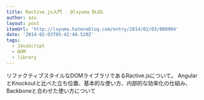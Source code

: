 ```yaml
---
title: Ractive.js入門 - @lxyuma BLOG
author: azu
layout: post
itemUrl: 'http://lxyuma.hatenablog.com/entry/2014/02/03/000904'
date: '2014-02-03T05:42:40.520Z'
tags:
  - JavaScript
  - DOM
  - library
---
```

リファクティブスタイルなDOMライブラリであるRactive.jsについて。
AngularとKnockoutと比べた立ち位置、基本的な使い方、内部的な効率化の仕組み、Backboneと合わせた使い方について
